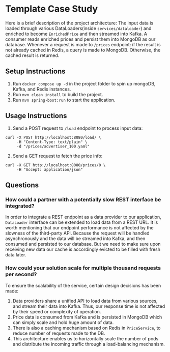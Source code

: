 # Template Case Study

Here is a brief description of the project architecture:
The input data is loaded through various DataLoaders(inside `services/dataloader`) and enriched to become `EnrichedPrice`
and then streamed into Kafka. A consumer reads enriched prices and persist them into MongoDB as our database. Whenever a
request is made to `/prices` endpoint: if the result is not already cached in Redis, a query is made to MongoDB. Otherwise,
the cached result is returned.

## Setup Instructions

1. Run `docker compose up -d` in the project folder to spin up mongoDB, Kafka, and Redis instances.
2. Run `mvn clean install` to build the project.
4. Run `mvn spring-boot:run` to start the application.

## Usage Instructions

1. Send a POST request to `/load` endpoint to process input data:
```
curl -X POST http://localhost:8080/load/ \
     -H "Content-Type: text/plain" \
     -d "/prices/advertiser_100.yaml"
```
2. Send a GET request to fetch the price info:
``` 
curl -X GET http://localhost:8080/prices/0 \
     -H "Accept: application/json"
```

## Questions

### How could a partner with a potentially slow REST interface be integrated?

In order to integrate a REST endpoint as a data provider to our application, `DataLoader` interface can be extended to 
load data from a REST URL. It is worth mentioning that our endpoint performance is not affected by the slowness of the
third-party API. Because the request will be handled asynchronously and the data will be streamed into Kafka, and then
consumed and persisted to our database. But we need to make sure upon receiving new data our cache is accordingly evicted
to be filled with fresh data later.

### How could your solution scale for multiple thousand requests per second?

To ensure the scalability of the service, certain design decisions has been made:
1. Data providers share a unified API to load data from various sources, and stream their data into Kafka. Thus, our 
response time is not affected by their speed or complexity of operation.
2. Price data is consumed from Kafka and is persisted in MongoDB which can simply scale and hold huge amount of data.
3. There is also a caching mechanism based on Redis in `PriceService`, to reduce number of requests made to the DB.
4. This architecture enables us to horizontally scale the number of pods and distribute the incoming traffic through a
load-balancing mechanism.

